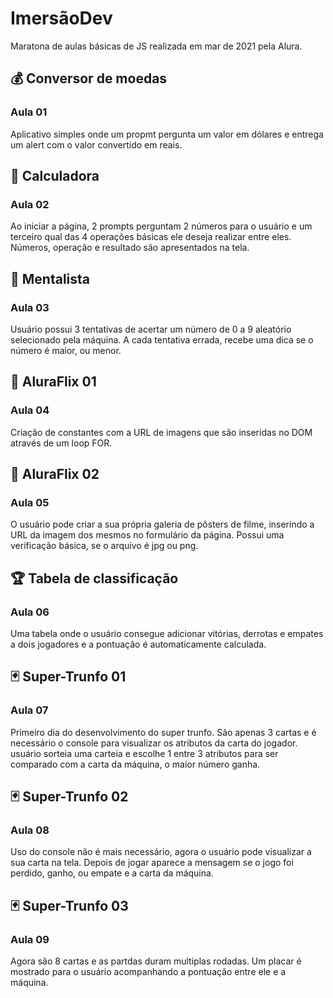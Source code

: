# ImersãoDev

Maratona de aulas básicas de JS realizada em mar de 2021 pela Alura.


## 💰 Conversor de moedas

### Aula 01


Aplicativo simples onde um propmt pergunta um valor em dólares e entrega um alert com o valor convertido em reais.

## 🧮 Calculadora

### Aula 02

Ao iniciar a página, 2 prompts perguntam 2 números para o usuário e um terceiro qual das 4 operações básicas ele deseja realizar entre eles. Números, operação e resultado são apresentados na tela.

## 🔮 Mentalista

### Aula 03

Usuário possui 3 tentativas de acertar um número de 0 a 9 aleatório selecionado pela máquina. A cada tentativa errada, recebe uma dica se o número é maior, ou menor.

## 🎥 AluraFlix 01

### Aula 04

Criação de constantes com a URL de imagens que são inseridas no DOM através de um loop FOR.

## 🎥 AluraFlix 02

### Aula 05

O usuário pode criar a sua própria galeria de pôsters de filme, inserindo a URL da imagem dos mesmos no formulário da página.
Possui uma verificação básica, se o arquivo é jpg ou png.

## 🏆 Tabela de classificação
### Aula 06

Uma tabela onde o usuário consegue adicionar vitórias, derrotas e empates a dois jogadores e a pontuação é automaticamente calculada.

## 🃏 Super-Trunfo 01
### Aula 07

Primeiro dia do desenvolvimento do super trunfo. São apenas 3 cartas e é necessário o console para visualizar os atributos da carta do jogador.
usuário sorteia uma carteia e escolhe 1 entre 3 atributos para ser comparado com a carta da máquina, o maior número ganha.

## 🃏 Super-Trunfo 02
### Aula 08

Uso do console não é mais necessário, agora o usuário pode visualizar a sua carta na tela. Depois de jogar aparece a mensagem se o jogo foi perdido, ganho, ou empate e a carta da máquina.

## 🃏 Super-Trunfo 03
### Aula 09

Agora são 8 cartas e as partdas duram multiplas rodadas. Um placar é mostrado para o usuário acompanhando a pontuação entre ele e a máquina.
